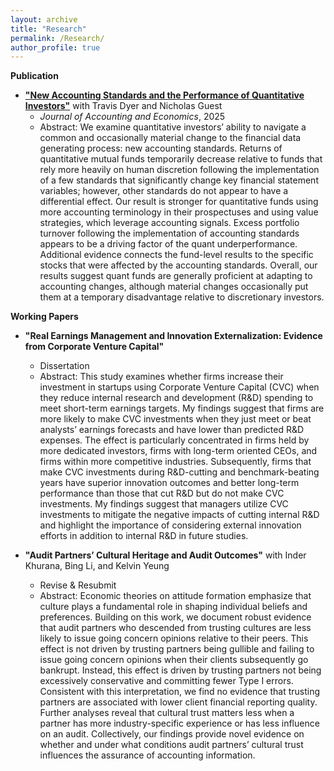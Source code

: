 ```yaml
---
layout: archive
title: "Research"
permalink: /Research/
author_profile: true
---
```


**Publication**

* [**"New Accounting Standards and the Performance of Quantitative Investors"**](https://www.sciencedirect.com/science/article/pii/S0165410124000703) with Travis Dyer and Nicholas Guest
  * <em>Journal of Accounting and Economics</em>, 2025
  * Abstract: We examine quantitative investors’ ability to navigate a common and occasionally material change to the financial data generating process: new accounting standards. Returns of quantitative mutual funds temporarily decrease relative to funds that rely more heavily on human discretion following the implementation of a few standards that significantly change key financial statement variables; however, other standards do not appear to have a differential effect. Our result is stronger for quantitative funds using more accounting terminology in their prospectuses and using value strategies, which leverage accounting signals. Excess portfolio turnover following the implementation of accounting standards appears to be a driving factor of the quant underperformance. Additional evidence connects the fund-level results to the specific stocks that were affected by the accounting standards. Overall, our results suggest quant funds are generally proficient at adapting to accounting changes, although material changes occasionally put them at a temporary disadvantage relative to discretionary investors.

**Working Papers**

* **"Real Earnings Management and Innovation Externalization: Evidence from Corporate Venture Capital"** 
  *  Dissertation
  *  Abstract: This study examines whether firms increase their investment in startups using Corporate Venture Capital (CVC) when they reduce internal research and development (R&D) spending to meet short-term earnings targets. My findings suggest that firms are more likely to make CVC investments when they just meet or beat analysts’ earnings forecasts and have lower than predicted R&D expenses. The effect is particularly concentrated in firms held by more dedicated investors, firms with long-term oriented CEOs, and firms within more competitive industries. Subsequently, firms that make CVC investments during R&D-cutting and benchmark-beating years have superior innovation outcomes and better long-term performance than those that cut R&D but do not make CVC investments. My findings suggest that managers utilize CVC investments to mitigate the negative impacts of cutting internal R&D and highlight the importance of considering external innovation efforts in addition to internal R&D in future studies. 
    
* **"Audit Partners’ Cultural Heritage and Audit Outcomes"** with Inder Khurana, Bing Li, and Kelvin Yeung
  * Revise & Resubmit                
  * Abstract: Economic theories on attitude formation emphasize that culture plays a fundamental role in shaping individual beliefs and preferences. Building on this work, we document robust evidence that audit partners who descended from trusting cultures are less likely to issue going concern opinions relative to their peers. This effect is not driven by trusting partners being gullible and failing to issue going concern opinions when their clients subsequently go bankrupt. Instead, this effect is driven by trusting partners not being excessively conservative and committing fewer Type I errors. Consistent with this interpretation, we find no evidence that trusting partners are associated with lower client financial reporting quality. Further analyses reveal that cultural trust matters less when a partner has more industry-specific experience or has less influence on an audit. Collectively, our findings provide novel evidence on whether and under what conditions audit partners’ cultural trust influences the assurance of accounting information.
